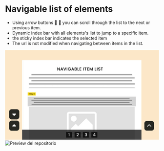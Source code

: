 # Navigable list of elements

- Using arrow buttons :arrow_down_small: :arrow_up_small: you can scroll through the list to the next or previous item.
- Dynamic index bar with all elements's list to jump to a specific item.
- the sticky index bar indicates the selected item
- The url is not modified when navigating between items in the list.


![lista navegable](img/thumbnail.jpg)
![Preview del repositorio](https://erme07.github.io/lista-de-elementos-navegables/img/thumbnail.jpg)
